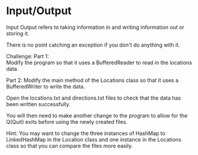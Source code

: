 # Input/Output

Input Output refers to taking information in and writing information out or storing it.

There is no point catching an exception if you don't do anything with it. 

Challenge:
Part 1:    
Modify the program so that it uses a BufferedReader to read in the locations data.

Part 2:
Modify the main method of the Locations class so that it uses a BufferedWriter to 
write the data.

Open the locations.txt and directions.txt files to check that the data has been 
written successfully.

You will then need to make another change to the program to allow for the Q(Quit) 
exits before using the newly created files.

Hint: You may want to change the three instances of HashMap to LinkedHashMap in the 
Location class and one instance in the Locations class so that you can compare the 
files more easily. 